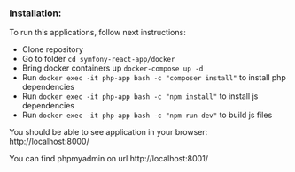 
### Installation:

To run this applications, follow next instructions:

* Clone repository
* Go to folder `cd symfony-react-app/docker`
* Bring docker containers up `docker-compose up -d`
* Run `docker exec -it php-app bash -c "composer install"` to install php dependencies
* Run `docker exec -it php-app bash -c "npm install"` to install js dependencies
* Run `docker exec -it php-app bash -c "npm run dev"`  to build js files


You should be able to see application in your browser: http://localhost:8000/

You can find phpmyadmin on url http://localhost:8001/

